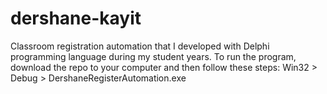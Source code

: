 # dershane-kayit
Classroom registration automation that I developed with Delphi programming language during my student years.  To run the program, download the repo to your computer and then follow these steps: Win32 > Debug > DershaneRegisterAutomation.exe
